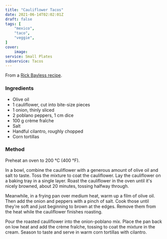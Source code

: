 ```yaml
---
title: "Cauliflower Tacos"
date: 2021-06-14T02:02:01Z
draft: false
tags: [
    "mexico",
    "taco",
    "veggie",
]
cover:
    image: 
service: Small Plates
subservice: Tacos
---
```


From a [Rick Bayless recipe](https://www.rickbayless.com/recipe/roasted-cauliflower-tacos-with-poblano-chile-and-caramelized-onion/).

### Ingredients

* Olive oil
* 1 cauliflower, cut into bite-size pieces
* 1 onion, thinly sliced
* 2 poblano peppers, 1 cm dice
* 100 g crème fraîche
* Salt
* Handful cilantro, roughly chopped
* Corn tortillas

### Method

Preheat an oven to 200 °C (400 °F).

In a bowl, combine the cauliflower with a generous amount of olive oil and salt to taste. Toss the mixture to coat the cauliflower. Lay the cauliflower on a baking tray in a single layer. Roast the cauliflower in the oven until it's nicely browned, about 20 minutes, tossing halfway through.

Meanwhile, in a frying pan over medium heat, warm up a film of olive oil. Then add the onion and peppers with a pinch of salt. Cook those until they're soft and just beginning to brown at the edges. Remove them from the heat while the cauliflower finishes roasting.

Pour the roasted cauliflower into the onion-poblano mix. Place the pan back on low heat and add the crème fraîche, tossing to coat the mixture in the cream. Season to taste and serve in warm corn tortillas with cilantro.
